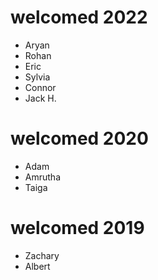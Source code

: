 # welcomed 2022
- Aryan 
- Rohan
- Eric
- Sylvia
- Connor
- Jack H.

# welcomed 2020
- Adam
- Amrutha
- Taiga

# welcomed 2019
- Zachary
- Albert
